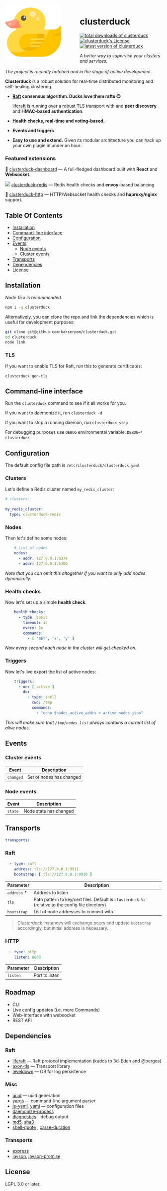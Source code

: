 <img src="https://raw.githubusercontent.com/kakserpom/clusterduck/master/clusterduck-dashboard/src/assets/images/logo.svg" width=180 style="float:left; margin-right: 60px" />

clusterduck
=======
[![total downloads of clusterduck](https://img.shields.io/npm/dt/clusterduck.svg)](https://www.npmjs.com/package/clusterduck)
[![clusterduck's License](https://img.shields.io/npm/l/clusterduck.svg)](https://www.npmjs.com/package/clusterduck)
[![latest version of clusterduck](https://img.shields.io/npm/v/clusterduck.svg)](https://www.npmjs.com/package/clusterduck)

*A better way to supervise your clusters and services.*
<br /><br />
*The project is recently hatched and in the stage of active development.*

**Clusterduck** is a robust solution for real-time distributed monitoring and self-healing clustering.

- **[Raft] consensus algorithm. Ducks love them rafts 😉**

  [liferaft] is running over a robust TLS transport with and **peer discovery** and **HMAC-based authentication**. 


- **Health checks, real-time and voting-based.**


- **Events and triggers**


- __Easy to use and extend.__
  Given its modular architecture you can hack up your own plugin in under an hour.

### Featured extensions

🚀 [clusterduck-dashboard](https://www.npmjs.com/package/clusterduck-redis) — A full-fledged dashboard built with **React** and
**Websocket**.

 <img src="https://cdn.cdnlogo.com/logos/r/3/redis.svg" width=20 style="display:inline"></img> [clusterduck-redis](https://www.npmjs.com/package/clusterduck-redis) — Redis health checks and **envoy**-based
  balancing

🚀 [clusterduck-http](https://www.npmjs.com/package/clusterduck-http) — HTTP/Websocket health checks and **haproxy/nginx** support.


## Table Of Contents

- [Installation](#installation)
- [Command-line interface](#command-line)
- [Configuration](#configuration)
- [Events](#events)
    - [Node events](#node-events)
    - [Cluster events](#cluster-events)
- [Transports](#transports)
- [Dependencies](#dependencies)
- [License](#license)

## Installation

*Node 15.x is recommended.*

```bash
npm i -g clusterduck
```

Alternatively, you can clone the repo and link the dependencies which is useful for development purposes:

```bash
git clone git@github.com:kakserpom/clusterduck.git
cd clusterduck
node link
```

### TLS

If you want to enable TLS for Raft, run this to generate certificates:

`clusterduck gen-tls`

## Command-line interface

Run the  `clusterduck` command to see if it all works for you.

If you want to daemonize it, run `clusterduck -d`

If you want to stop a running daemon, run `clusterduck stop`

For debugging purposes use `DEBUG` environmental variable:
`DEBUG=* clusterduck`

## Configuration

The default config file path is `/etc/clusterduck/clusterduck.yaml`

### Clusters

Let's define a Redis cluster named `my_redis_cluster`:

```yaml
# clusters:

my_redis_cluster:
  type: clusterduck-redis
```

### Nodes

Then let's define some nodes:

```yaml
    # List of nodes
    nodes:
      - addr: 127.0.0.1:6379
      - addr: 127.0.0.1:6380
```

*Note that you can omit this altogether if you want to only add nodes dynamically.*

### Health checks

Now let's set up a simple __health check__.

```yaml
    health_checks:
      - type: basic
        timeout: 1s
        every: 1s
        commands:
          - [ 'SET', 'x', 'y' ]
```

*Now every second each node in the cluster will get checked on.*

### Triggers

Now let's live export the list of active nodes:

```yaml
    triggers:
      - on: [ active ]
        do:
          - type: shell
            cwd: /tmp
            commands:
              - "echo $nodes_active_addrs > active_nodes.json"
```

*This will make sure that `/tmp/nodes_list` always contains a current list of alive nodes*.

## Events

### Cluster events

Event               | Description
--------------------|------------------------------------------------------
`changed`             | Set of nodes has changed

### Node events

Event               | Description
--------------------|------------------------------------------------------
`state`             | Node state has changed

## Transports

```yaml
transports:
````

### Raft

```yaml
  - type: raft
    address: tls://127.0.0.1:9911
    bootstrap: [ tls://127.0.0.1:9910 ]
```

Parameter           | Description
--------------------|------------------------------------------------------
`address` *         | Address to listen
`tls`               | Path pattern to key/cert files. Default is `clusterduck.%s` (relative to the config file directory)
`bootstrap`         | List of node addresses to connect with.

> Clusterduck instances will exchange peers and update `bootstrap` accordingly, but initial address is necessary.

### HTTP

```yaml
  - type: http
    listen: 8880
```

Parameter           | Description
--------------------|------------------------------------------------------
`listen`            | Port to listen

## Roadmap

- CLI
- Live config updates (i.e. more Commands)
- Web-interface with websocket
- REST API

## Dependencies

### Raft

- [liferaft](https://www.npmjs.com/package/liferaft) — Raft protocol implementation (kudos to 3d-Eden and @bergos)
- [axon-tls](https://www.npmjs.com/package/axon-tls) — Transport library
- [leveldown](https://www.npmjs.com/package/leveldown) — DB for log persistence

### Misc

- [uuid](https://www.npmjs.com/package/uuid) — uuid generation
- [yargs](https://www.npmjs.com/package/yargs) — command-line argument parser
- [js-yaml](https://www.npmjs.com/package/js-yaml), [yaml](https://www.npmjs.com/package/yaml)  — configuration files
- [daemonize-process](https://www.npmjs.com/package/daemonize-process)
- [diagnostics](https://www.npmjs.com/package/diagnostics) - debug output
- [md5](https://www.npmjs.com/package/md5), [sha3](https://www.npmjs.com/package/sha3)
- [shell-quote](https://www.npmjs.com/package/shell-quote)
  , [parse-duration](https://www.npmjs.com/package/parse-duration)

### Transports

- [express](https://www.npmjs.com/package/express)
- [jayson](https://www.npmjs.com/package/jayson), [jayson-promise](https://www.npmjs.com/package/jayson-promise)

## License

LGPL 3.0 or later.

[Raft]: https://ramcloud.stanford.edu/raft.pdf

[Liferaft]: https://github.com/unshiftio/liferaft
